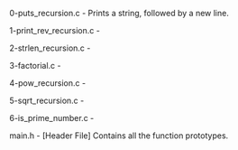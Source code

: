 0-puts_recursion.c - Prints a string, followed by a new line.

1-print_rev_recursion.c - 

2-strlen_recursion.c - 

3-factorial.c - 

4-pow_recursion.c - 

5-sqrt_recursion.c - 

6-is_prime_number.c -

main.h - [Header File] Contains all the function prototypes. 
